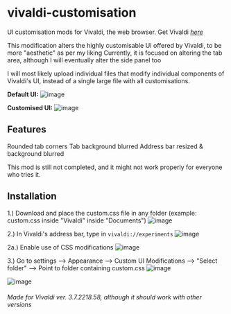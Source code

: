 # vivaldi-customisation
UI customisation mods for Vivaldi, the web browser. Get Vivaldi [_here_](https://vivaldi.com/)

This modification alters the highly customisable UI offered by Vivaldi, to be more "aesthetic" as per my liking
Currently, it is focused on altering the tab area, although I will eventually alter the side panel too

I will most likely upload individual files that modify individual components of Vivaldi's UI, instead of a single large file with all customisations. 


**Default UI:** ![image](https://user-images.githubusercontent.com/67533410/116580225-cabf6f80-a930-11eb-95eb-c3ec25c74c5f.png)

**Customised UI:** ![image](https://user-images.githubusercontent.com/67533410/116579142-ba5ac500-a92f-11eb-89aa-d8e73bd253b2.png)

## Features
Rounded tab corners
Tab background blurred
Address bar resized & background blurred


This mod is still not completed, and it might not work properly for everyone who tries it.

## Installation
1.) Download and place the custom.css file in any folder (example: custom.css inside "Vivaldi" inside "Documents") 
![image](https://user-images.githubusercontent.com/67533410/116647036-35a39180-a997-11eb-9647-adae59e77d2e.png)


2.) In Vivaldi's address bar, type in `vivaldi://experiments` ![image](https://user-images.githubusercontent.com/67533410/116647518-620bdd80-a998-11eb-9e42-cd7e285b0121.png)

2a.) Enable use of CSS modifications ![image](https://user-images.githubusercontent.com/67533410/116647534-6afcaf00-a998-11eb-8a98-3c6e1a3e4b43.png)


3.) Go to settings --> Appearance --> Custom UI Modifications --> "Select folder" --> Point to folder containing custom.css 
![image](https://user-images.githubusercontent.com/67533410/116647583-85368d00-a998-11eb-9ef5-e4480d9ecf19.png)


![image](https://user-images.githubusercontent.com/67533410/116647466-40125b00-a998-11eb-9048-0eaf7877527a.png)




###### Made for Vivaldi ver. 3.7.2218.58, although it _should_ work with other versions
